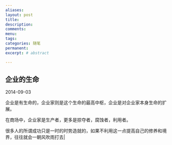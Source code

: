 ```yaml
---
aliases:
layout: post
title:
description:
comments:
menu:
tags: 
categories: 随笔
permanent: 
excerpt: # abstract

---
```

## 企业的生命

2014-09-03

企业是有生命的，企业家则是这个生命的最高中枢，企业是对企业家本身生命的扩展。

在商场中，企业家是生产者，更多是掠夺者，腐蚀者，利用者。

很多人的所谓成功只是一时的时势造就的，如果不利用这一点提高自己的修养和境界，往往就会一朝风吹雨打去|

